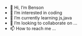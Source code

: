 - 👋 Hi, I’m Benson
- 👀 I’m interested in coding
- 🌱 I’m currently learning js,java
- 💞️ I’m looking to collaborate on ...
- 📫 How to reach me ...

